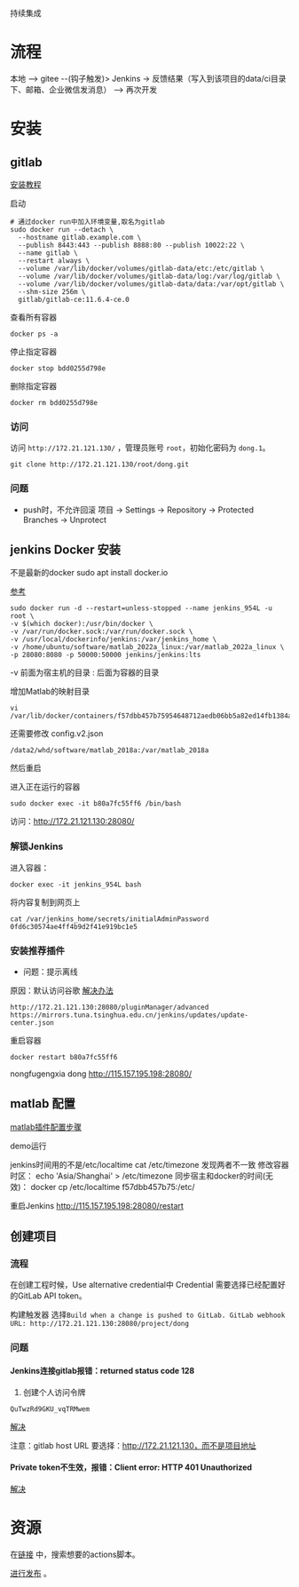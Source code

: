 持续集成

# 流程

本地 --> gitee --(钩子触发)> Jenkins -> 反馈结果（写入到该项目的data/ci目录下、邮箱、企业微信发消息） --> 再次开发

# 安装

## gitlab
[安装教程](https://segmentfault.com/a/1190000019019854) 

启动
```shell
# 通过docker run中加入环境变量,取名为gitlab
sudo docker run --detach \
  --hostname gitlab.example.com \
  --publish 8443:443 --publish 8888:80 --publish 10022:22 \
  --name gitlab \
  --restart always \
  --volume /var/lib/docker/volumes/gitlab-data/etc:/etc/gitlab \
  --volume /var/lib/docker/volumes/gitlab-data/log:/var/log/gitlab \
  --volume /var/lib/docker/volumes/gitlab-data/data:/var/opt/gitlab \
  --shm-size 256m \
  gitlab/gitlab-ce:11.6.4-ce.0
```

查看所有容器
```shell
docker ps -a
```
停止指定容器
```shell
docker stop bdd0255d798e
```
删除指定容器
```shell
docker rm bdd0255d798e
```

### 访问
访问 `http://172.21.121.130/` ，管理员账号 `root`，初始化密码为 `dong.1`。

```shell
git clone http://172.21.121.130/root/dong.git
```

### 问题
* push时，不允许回滚
项目 -> Settings -> Repository -> Protected Branches -> Unprotect



## jenkins Docker 安装
不是最新的docker
sudo apt install docker.io

[参考](https://blog.csdn.net/wkh___/article/details/106883566) 

```shell
sudo docker run -d --restart=unless-stopped --name jenkins_954L -u root \
-v $(which docker):/usr/bin/docker \
-v /var/run/docker.sock:/var/run/docker.sock \
-v /usr/local/dockerinfo/jenkins:/var/jenkins_home \
-v /home/ubuntu/software/matlab_2022a_linux:/var/matlab_2022a_linux \
-p 28080:8080 -p 50000:50000 jenkins/jenkins:lts
```
-v 前面为宿主机的目录 : 后面为容器的目录


增加Matlab的映射目录
```shell
vi /var/lib/docker/containers/f57dbb457b75954648712aedb06bb5a82ed14fb1384ac20f89f27c5829a92d3f/hostconfig.json
```
还需要修改 config.v2.json
```shell
/data2/whd/software/matlab_2018a:/var/matlab_2018a
```
然后重启

进入正在运行的容器
```shell
sudo docker exec -it b80a7fc55ff6 /bin/bash
```



访问：http://172.21.121.130:28080/

### 解锁Jenkins
进入容器：
```shell
docker exec -it jenkins_954L bash
```
将内容复制到网页上
```shell
cat /var/jenkins_home/secrets/initialAdminPassword
0fd6c30574ae4ff4b9d2f41e919bc1e5
```

### 安装推荐插件
* 问题：提示离线

原因：默认访问谷歌
[解决办法](http://172.21.121.130:28080/pluginManager/advanced)
```shell
http://172.21.121.130:28080/pluginManager/advanced
https://mirrors.tuna.tsinghua.edu.cn/jenkins/updates/update-center.json
```

重启容器
```shell
docker restart b80a7fc55ff6
```

nongfugengxia  dong
http://115.157.195.198:28080/



## matlab 配置
[matlab插件配置步骤](http://www.51ufo.cn/%E8%BF%90%E7%BB%B4/2020/06/08/Jenkins%E8%BF%9E%E6%8E%A5gitlab%E6%8F%90%E7%A4%BAreturned-status-code-128%E8%A7%A3%E5%86%B3%E5%8A%9E%E6%B3%95.html)




demo运行


jenkins时间用的不是/etc/localtime
cat /etc/timezone 发现两者不一致
修改容器时区：
echo  'Asia/Shanghai' > /etc/timezone
同步宿主和docker的时间(无效)：
docker cp /etc/localtime f57dbb457b75:/etc/

重启Jenkins
http://115.157.195.198:28080/restart


## 创建项目

### 流程
在创建工程时候，Use alternative credential中 Credential 需要选择已经配置好的GitLab API token。

构建触发器
选择`Build when a change is pushed to GitLab. GitLab webhook URL: http://172.21.121.130:28080/project/dong`


### 问题
#### Jenkins连接gitlab报错：returned status code 128

1. 创建个人访问令牌
```shell
QuTwzRd9GKU_vqTRMwem
```

[解决](https://blog.csdn.net/tt75281920/article/details/105434989) 

注意：gitlab host URL 要选择：http://172.21.121.130，而不是项目地址

#### Private token不生效，报错：Client error: HTTP 401 Unauthorized

[解决](https://blog.csdn.net/merrily01/article/details/87072137) 




# 资源
在[链接](https://github.com/marketplace?query=matlab) 中，搜索想要的actions脚本。


[进行发布](https://github.com/softprops/action-gh-release) 。


